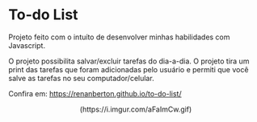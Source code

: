 # To-do List

Projeto feito com o intuíto de desenvolver minhas habilidades com Javascript.

O projeto possibilita salvar/excluir tarefas do dia-a-dia.
O projeto tira um print das tarefas que foram adicionadas pelo usuário e permiti que você salve as tarefas no seu computador/celular.

Confira em:
https://renanberton.github.io/to-do-list/

<div align="center">
<img  align="center">(https://i.imgur.com/aFaImCw.gif) </img>
</div>
